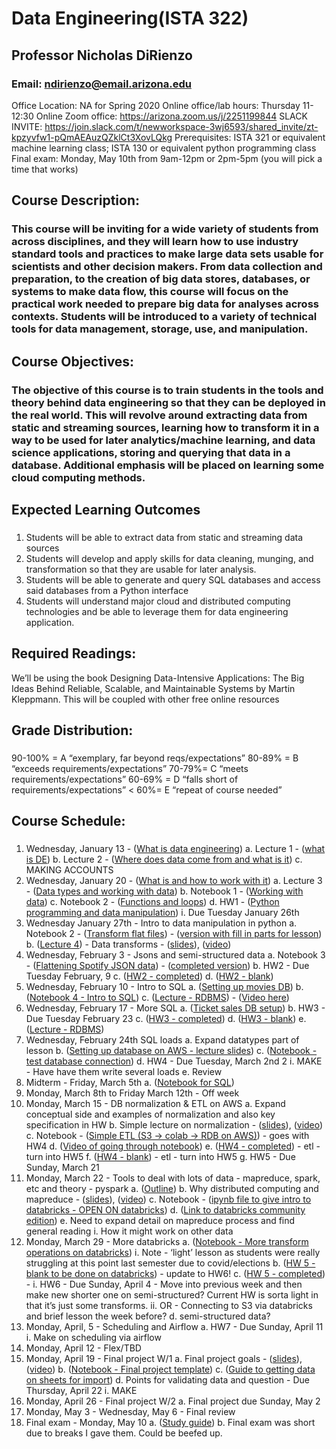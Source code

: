 # Data Engineering(ISTA 322)

## Professor Nicholas DiRienzo
### Email: ​ndirienzo@email.arizona.edu
Office Location: NA for Spring 2020
Online office/lab hours: Thursday 11-12:30
Online Zoom office: ​https://arizona.zoom.us/j/2251199844
SLACK INVITE: ​https://join.slack.com/t/newworkspace-3wj6593/shared_invite/zt-kpzyvfw1-pQmAEAuzQZklCt3XovLQkg Prerequisites: ISTA 321 or equivalent machine learning class; ISTA 130 or equivalent python programming class
Final exam: Monday, May 10th from 9am-12pm or 2pm-5pm (you will pick a time that works)

## Course Description:
### This course will be inviting for a wide variety of students from across disciplines, and they will learn how to use industry standard tools and practices to make large data sets usable for scientists and other decision makers. From data collection and preparation, to the creation of big data stores, databases, or systems to make data flow, this course will focus on the practical work needed to prepare big data for analyses across contexts. Students will be introduced to a variety of technical tools for data management, storage, use, and manipulation.

## Course Objectives: 
### The objective of this course is to train students in the tools and theory behind data engineering so that they can be deployed in the real world. This will revolve around extracting data from static and streaming sources, learning how to transform it in a way to be used for later analytics/machine learning, and data science applications, storing and querying that data in a database. Additional emphasis will be placed on learning some cloud computing methods.

## Expected Learning Outcomes
###
1. Students will be able to extract data from static and streaming data sources
2. Students will develop and apply skills for data cleaning, munging, and transformation so that they are usable for
later analysis.
3. Students will be able to generate and query SQL databases and access said databases from a Python interface
4. Students will understand major cloud and distributed computing technologies and be able to leverage them for data
engineering application.

## Required Readings:
We’ll be using the book Designing Data-Intensive Applications: The Big Ideas Behind Reliable, Scalable, and Maintainable Systems​ ​by Martin Kleppmann. This will be coupled with other free online resources

## Grade Distribution:
###
90-100% = A “exemplary, far beyond reqs/expectations” 
80-89% = B “exceeds requirements/expectations”
70-79%= C “meets requirements/expectations”
60-69% = D “falls short of requirements/expectations” 
< 60%= E “repeat of course needed”

## Course Schedule:
###
1. Wednesday, January 13 - ​([What is data engineering](https://docs.google.com/document/d/1_77Iigd0VruNyMY6KYDpMG5HIPmonW9PJf5lWpn4yys/edit?usp=sharing))
a. Lecture 1 - ([what is DE](https://docs.google.com/presentation/d/1LBbLNw3-v_D2-TCzS2Wp3Yt-v-DDOeEapNS8dhP7yxs/edit?usp=sharing))
b. Lecture 2 - ([Where does data come from and what is it](https://docs.google.com/presentation/d/1Fj7w9k0_tFmPmtwNkzXIKtg2tia-U5Rcq1RogdNIzDc/edit?usp=sharing))
c. MAKING ACCOUNTS
2. Wednesday, January 20 - ([What is and how to work with it](https://docs.google.com/document/d/1jOH-zkyXHp5JrNDkuXrLI20aZ3-dD8c14Lxu9XBQh3Q/edit?usp=sharing))
a. Lecture 3 - ([Data types and working with data](https://docs.google.com/presentation/d/1tkSUe2uCkLcLtO5TbE4BCV4bjf6tRkuQk_xWz-xPVEc/edit?usp=sharing))
b. Notebook 1 - ([Working with data](https://colab.research.google.com/drive/1C-7x9z0G4QWvVty1Jse0UroPXrgxx5pD?usp=sharing))
c. Notebook 2 - ([Functions and loops](https://colab.research.google.com/drive/101OQHx7OSXrRN3uNmkeUZ-daVWIeHonM?usp=sharing))
d. HW1 - ([Python programming and data manipulation](https://colab.research.google.com/drive/1tr91eHm-qrhcNZQlzVm2K2KV6xU6FE-x?usp=sharing))
i. Due Tuesday January 26th
3. Wednesday January 27th - Intro to data manipulation in python
a. Notebook 2 - ([Transform flat files](https://colab.research.google.com/drive/1T3OmFavQaVj4prba1vpRbyI2pmLOXfRG?usp=sharing)) - ​([version with fill in parts for lesson](https://drive.google.com/file/d/10u-8sHMcXflS7_MPiUQ_K-61yXcIVF14/view?usp=sharing))
b. ([Lecture 4](https://docs.google.com/presentation/d/1q__a-_-v8U1nrrNBzTkmBdbOSPiAepo-CxVGq8_04Ts/edit?usp=sharing)) - Data transforms​ - ([slides](https://docs.google.com/presentation/d/1q__a-_-v8U1nrrNBzTkmBdbOSPiAepo-CxVGq8_04Ts/edit?usp=sharing)), ([video](https://www.youtube.com/watch?v=nrqQkjth5KA))
4. Wednesday, February 3 - Jsons and semi-structured data
a. Notebook 3 - ([Flattening Spotify JSON data](https://colab.research.google.com/drive/1KCaj9xtrLA1q0bhYic4ThE_Fb0HiIT7z?usp=sharing)) - ([completed version](https://colab.research.google.com/drive/1ckoMywZlch2PE2-RZ6T4DZTHPrNSkegZ?usp=sharing))
b. HW2 - Due Tuesday February, 9
c. ([HW2 - completed](https://colab.research.google.com/drive/165ZNfsPzfCOMS1DNyCbnj_orPMY6fO2X?usp=sharing))
d. ([HW2 - blank](https://colab.research.google.com/drive/1CfZBmZTxbmDESblQaD4QDMGRAd6lmJCq?usp=sharing))
5. Wednesday, February 10 - Intro to SQL
a. ([Setting up movies DB](https://colab.research.google.com/drive/1hnvnlIme6vF29daIES8H7riuFO9CbgWP?usp=sharing))
b. ([Notebook 4 - Intro to SQL](https://colab.research.google.com/drive/10wxJg1LRnClnLdvZNCvBb3fVPBCBdl5k?usp=sharing))
c. ([Lecture - RDBMS](https://docs.google.com/presentation/d/1_R9O2lNObx28BI74m1fnOkXnmvxiM7oIDqAwyj0sDKE/edit?usp=sharing)) - ([Video here](https://youtu.be/nj6clqeIxB8))
6. Wednesday, February 17 - More SQL
a. ([Ticket sales DB setup](https://colab.research.google.com/drive/1ncGwfIPaaKHNGuv9ApN-SvsQClR0_bpM?usp=sharing))
b. HW3 - Due Tuesday February 23
c. ([HW3 - completed](https://colab.research.google.com/drive/1IgArMtNCYIdnUTjOwsRJ5XiuaXqG1_iH?usp=sharing))
d. ([HW3 - blank](https://colab.research.google.com/drive/1vMiDqpWnuRCOd9zy5EHRvsfhJvm3slE-?usp=sharing))
e. ([Lecture - RDBMS](https://docs.google.com/presentation/d/1_R9O2lNObx28BI74m1fnOkXnmvxiM7oIDqAwyj0sDKE/edit?usp=sharing))
7. Wednesday, February 24th SQL loads
a. Expand datatypes part of lesson
b. ([Setting up database on AWS - lecture slides](https://docs.google.com/presentation/d/1VbLuhe8xrooxVSw20NxPUEuwoITWTBNsTarsVPyJ0eo/edit?usp=sharing))
c. ([Notebook - test database connection](https://colab.research.google.com/drive/1vFPJJ_LHZ_Rt9wG5OjcPqldwOawgvoeZ?usp=sharing))
d. HW4 - Due Tuesday, March 2nd
                            2
i. MAKE - Have have them write several loads
e. Review
8. Midterm - Friday, March 5th
a. ([Notebook for SQL](https://colab.research.google.com/drive/1xrFDj0khd8_Y1q9Odh_Pdb81aF0DIl7f?usp=sharing))
9. Monday, March 8th to Friday March 12th - Off week
10. Monday, March 15 - DB normalization & ETL on AWS
a. Expand conceptual side and examples of normalization and also key specification in HW
b. Simple lecture on normalization - ([slides](https://docs.google.com/presentation/d/1wlH2xDerVRq_Vt60J_9SOA3bF8Bq3GfLO9UqRm-hMFU/edit?usp=sharing)), ([video](https://www.youtube.com/watch?v=4hq7nto3ZOk))
c. Notebook - ([Simple ETL (S3 -> colab -> RDB on AWS)](https://colab.research.google.com/drive/1ZeHR62H_haqGhhsUj0kdOWkP2jw4hRKW?usp=sharing))​ - goes with HW4
d. ([Video of going through notebook](https://www.youtube.com/watch?v=UfoC5dpyl4k))
e. ([HW4 - completed](https://colab.research.google.com/drive/17Jjf2raaFz9XLL49wwkuIrPlqBJbamzu?usp=sharing)) - etl - turn into HW5
f. ([HW4 - blank](https://colab.research.google.com/drive/1BKESR7HXX1joocc3CCDkSHgTwKG8VFwX?usp=sharing)) - etl - turn into HW5
g. HW5 - Due Sunday, March 21
11. Monday, March 22 - Tools to deal with lots of data - mapreduce, spark, etc and theory - pyspark
a. ([Outline]())
b. Why distributed computing and mapreduce - ([slides](https://docs.google.com/presentation/d/1qwOFJUZTIgwU4hW3IGnh_EuKw45VVOzOrY_rbAwMPh0/edit?usp=sharing)), ([video](https://www.youtube.com/watch?v=5IliiHpL1y0))
c. Notebook - ([ipynb file to give intro to databricks - OPEN ON databricks](https://drive.google.com/file/d/1cxFtfX1Zyo3Tu8UyhNvbU1R6Hh2eVUMD/view?usp=sharing))
d. ([Link to databricks community edition](https://community.cloud.databricks.com/))
e. Need to expand detail on mapreduce process and find general reading
i. How it might work on other data
12. Monday, March 29 - More databricks
a. ([Notebook - More transform operations on databricks](https://drive.google.com/file/d/1U6bi2OhtdESJ0IBUS2sEkOh7cOFx05Cx/view?usp=sharing))
i. Note - ‘light’ lesson as students were really struggling at this point last semester due to covid/elections
b. ([HW 5 - blank to be done on databricks](https://drive.google.com/file/d/1j07oWSm1qNEVMsG1SQZxCGeMU2Qh9ovc/view?usp=sharing)) - update to HW6!
c. ([HW 5 - completed](https://drive.google.com/file/d/17II_S3FSBGm96_UdfJD8v27MWVQSxOFA/view?usp=sharing)) -
i. HW6 - Due Sunday, April 4 - Move into previous week and then make new shorter one on semi-structured? Current HW is sorta light in that it’s just some transforms.
ii. OR - Connecting to S3 via databricks and brief lesson the week before?
d. semi-structured data?
13. Monday, April, 5 - Scheduling and Airflow
a. HW7 - Due Sunday, April 11
i. Make on scheduling via airflow
14. Monday, April 12 - ​Flex​/​TBD
15. Monday, April 19 - Final project W/1
a. Final project goals - ([slides](https://docs.google.com/presentation/d/1UNrabTJVj7TND2HxDV1OiBr1UO1CU1IFxEisT8QRTWk/edit?usp=sharing)), ([video](https://www.youtube.com/watch?v=-Ep3wEK61OQ))
b. ([Notebook - Final project template](https://colab.research.google.com/drive/1EDKiVopEGKLE-HJaaf-OzvjD9u8_0oi5?usp=sharing))
c. ([Guide to getting data on sheets for import](https://docs.google.com/presentation/d/1GenM4fGzVs6g4zCnbUb_fZfRBFnxZYx4B2kHqgdkrCQ/edit))
d. Points for validating data and question - Due Thursday, April 22
i. MAKE
16. Monday, April 26 - Final project W/2
a. Final project due Sunday, May 2
17. Monday, May 3 - Wednesday, May 6 - Final review
18. Final exam - Monday, May 10
a. ([Study guide](https://docs.google.com/document/d/1XcYp-8Fzgci4MmkWZuNtpuzR0-lzPsPZYdAxmDDALlQ/edit?usp=sharing))
b. Final exam was short due to breaks I gave them. Could be beefed up.

